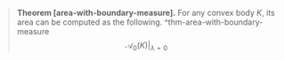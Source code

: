 > __Theorem [area-with-boundary-measure].__ For any convex body $K$, its area can be computed as the following. ^thm-area-with-boundary-measure
$$
\left. \mathcal{A}_0(K) \right|_{\lambda=0}
$$